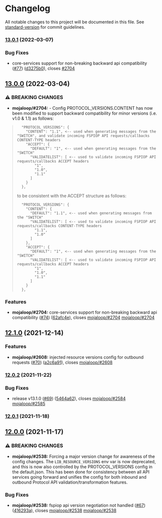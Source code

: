 # Changelog

All notable changes to this project will be documented in this file. See [standard-version](https://github.com/conventional-changelog/standard-version) for commit guidelines.

### [13.0.1](https://github.com/mojaloop/bulk-api-adapter/compare/v13.0.0...v13.0.1) (2022-03-07)


### Bug Fixes

* core-services support for non-breaking backward api compatibility ([#77](https://github.com/mojaloop/bulk-api-adapter/issues/77)) ([d3275b0](https://github.com/mojaloop/bulk-api-adapter/commit/d3275b0c82b18fb48de3e32e8d2e2c0a2a551aa1)), closes [#2704](https://github.com/mojaloop/bulk-api-adapter/issues/2704)

## [13.0.0](https://github.com/mojaloop/bulk-api-adapter/compare/v12.1.0...v13.0.0) (2022-03-04)


### ⚠ BREAKING CHANGES

* **mojaloop/#2704:** - Config PROTOCOL_VERSIONS.CONTENT has now been modified to support backward compatibility for minor versions (i.e. v1.0 & 1.1) as follows:

> ```
>   "PROTOCOL_VERSIONS": {
>     "CONTENT": "1.1", <-- used when generating messages from the "SWITCH", and validate incoming FSPIOP API requests/callbacks CONTENT-TYPE headers
>     "ACCEPT": {
>       "DEFAULT": "1", <-- used when generating messages from the "SWITCH"
>       "VALIDATELIST": [ <-- used to validate incoming FSPIOP API requests/callbacks ACCEPT headers
>         "1",
>         "1.0",
>         "1.1"
>       ]
>     }
>   },
> ```
> 
> to be consistent with the ACCEPT structure as follows:
> 
> ```
>   "PROTOCOL_VERSIONS": {
>     "CONTENT": {
>       "DEFAULT": "1.1", <-- used when generating messages from the "SWITCH"
>       "VALIDATELIST": [ <-- used to validate incoming FSPIOP API requests/callbacks CONTENT-TYPE headers
>         "1.1",
>         "1.0"
>       ]
>     },
>     "ACCEPT": {
>       "DEFAULT": "1", <-- used when generating messages from the "SWITCH"
>       "VALIDATELIST": [ <-- used to validate incoming FSPIOP API requests/callbacks ACCEPT headers
>         "1",
>         "1.0",
>         "1.1"
>       ]
>     }
>   },
> ```

### Features

* **mojaloop/#2704:** core-services support for non-breaking backward api compatibility ([#74](https://github.com/mojaloop/bulk-api-adapter/issues/74)) ([62afc4e](https://github.com/mojaloop/bulk-api-adapter/commit/62afc4e9637599474f8761617b084a3da9ca4398)), closes [mojaloop/#2704](https://github.com/mojaloop/bulk-api-adapter/issues/2704) [mojaloop/#2704](https://github.com/mojaloop/bulk-api-adapter/issues/2704)

## [12.1.0](https://github.com/mojaloop/bulk-api-adapter/compare/v12.0.2...v12.1.0) (2021-12-14)


### Features

* **mojaloop/#2608:** injected resource versions config for outbound requests ([#70](https://github.com/mojaloop/bulk-api-adapter/issues/70)) ([a2c6a91](https://github.com/mojaloop/bulk-api-adapter/commit/a2c6a918799bb833ede26924b3598ffa954023ff)), closes [mojaloop/#2608](https://github.com/mojaloop/bulk-api-adapter/issues/2608)

### [12.0.2](https://github.com/mojaloop/bulk-api-adapter/compare/v12.0.1...v12.0.2) (2021-11-22)


### Bug Fixes

* release v13.1.0 ([#69](https://github.com/mojaloop/bulk-api-adapter/issues/69)) ([5464a62](https://github.com/mojaloop/bulk-api-adapter/commit/5464a62348782ae3b75997b1fa8dfd4bcdb10cef)), closes [mojaloop/#2584](https://github.com/mojaloop/bulk-api-adapter/issues/2584) [mojaloop/#2585](https://github.com/mojaloop/bulk-api-adapter/issues/2585)

### [12.0.1](https://github.com/mojaloop/bulk-api-adapter/compare/v12.0.0...v12.0.1) (2021-11-18)

## [12.0.0](https://github.com/mojaloop/bulk-api-adapter/compare/v11.1.4...v12.0.0) (2021-11-17)


### ⚠ BREAKING CHANGES

* **mojaloop/#2538:** Forcing a major version change for awareness of the config changes. The `LIB_RESOURCE_VERSIONS` env var is now deprecated, and this is now also controlled by the PROTOCOL_VERSIONS config in the default.json. This has been done for consistency between all API services going forward and unifies the config for both inbound and outbound Protocol API validation/transformation features.

### Bug Fixes

* **mojaloop/#2538:** fspiop api version negotiation not handled ([#67](https://github.com/mojaloop/bulk-api-adapter/issues/67)) ([416293a](https://github.com/mojaloop/bulk-api-adapter/commit/416293af3bded50986437a5a91797c65ce2b9c38)), closes [mojaloop/#2538](https://github.com/mojaloop/bulk-api-adapter/issues/2538) [mojaloop/#2538](https://github.com/mojaloop/bulk-api-adapter/issues/2538)
